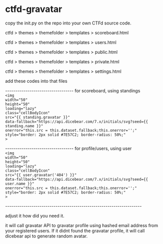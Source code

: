 # ctfd-gravatar
<p>copy the init.py on the repo into your own CTFd source code.


<p>ctfd > themes > themefolder > templates > scoreboard.html
<p>ctfd > themes > themefolder > templates > users.html
<p>ctfd > themes > themefolder > templates > public.html
<p>ctfd > themes > themefolder > templates > private.html
<p>ctfd > themes > themefolder > templates > settings.html
<p>
<p>add these codes into that files
<p>---------------------------------- for scoreboard, using standings
<code>
&lt;img
width="50"
height="50"
loading="lazy"
class="cellBodyIcon"
src="{{ standing.gravatar }}"
data-fallback="https://api.dicebear.com/7.x/initials/svg?seed={{ standing.name }}"
onerror="this.src = this.dataset.fallback;this.onerror='';"
style="border: 2px solid #7E57C2; border-radius: 50%;"
&gt;
</code>

<p>---------------------------------- for profile/users, using user
<code>
&lt;img
width="50"
height="50"
loading="lazy"
class="cellBodyIcon"
src="{{ user.gravatar('404') }}"
data-fallback="https://api.dicebear.com/7.x/initials/svg?seed={{ user.name }}"
onerror="this.src = this.dataset.fallback;this.onerror='';"
style="border: 2px solid #7E57C2; border-radius: 50%;"
&gt;
</code>

<p>--------------------------------------------------------------------
<p>adjust it how did you need it.
<p>
<p>it will call gravatar API to gravatar profile using hashed email address from your registered users. If it didnt found the gravatar profile, it will call dicebear api to generate random avatar.
